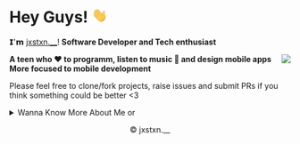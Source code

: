 # Hey Guys! <img src="Hi.gif" width="28px">

𝗜'𝗺 [jxstxn.__](https://github.com/jxstxn)! <b>Software Developer and Tech enthusiast</b>

<img align="right" src="https://github-readme-stats.vercel.app/api?username=jxstxn1&show_icons=true&hide_border=true">

<b> A teen who ❤️ to programm, listen to music 🎵 and design mobile apps<br> More focused to mobile development</b>

Please feel free to clone/fork projects, raise issues and submit PRs if you think something could be better <3

<details>

<summary>Wanna Know More About Me or</summary>
<details>
<summary>Wanna Contact Me</summary>
<br>
Click <a href="https://linktr.ee/jxstxn.__">here</a>.
</details>
</details>
<p align="center">© jxstxn.__</p>
